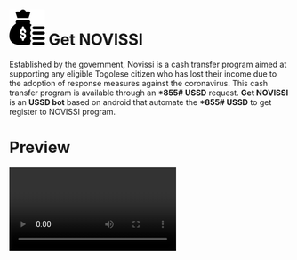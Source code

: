 # ![](novissi.png) Get NOVISSI
Established by the government, Novissi is a cash transfer program aimed at supporting any eligible Togolese citizen who has lost their income due to the adoption of response measures against the coronavirus.
This cash transfer program is available through an **\*855# USSD** request.
**Get NOVISSI** is an **USSD bot** based on android that automate the **\*855# USSD** to get register to NOVISSI program.

# Preview
![](preview.mp4)